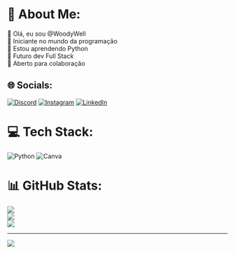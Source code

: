 # 💫 About Me:
👋 Olá, eu sou @WoodyWell<br>🔭 Iniciante no mundo da programação<br>🌱 Estou aprendendo Python<br>👀 Futuro dev Full Stack<br>🤝 Aberto para colaboração


## 🌐 Socials:
[![Discord](https://img.shields.io/badge/Discord-%237289DA.svg?logo=discord&logoColor=white)](https://discord.gg/woodywell) [![Instagram](https://img.shields.io/badge/Instagram-%23E4405F.svg?logo=Instagram&logoColor=white)](https://instagram.com/wellingtonfgs) [![LinkedIn](https://img.shields.io/badge/LinkedIn-%230077B5.svg?logo=linkedin&logoColor=white)](https://linkedin.com/in/wellingtonfgs) 

# 💻 Tech Stack:
![Python](https://img.shields.io/badge/python-3670A0?style=plastic&logo=python&logoColor=ffdd54) ![Canva](https://img.shields.io/badge/Canva-%2300C4CC.svg?style=plastic&logo=Canva&logoColor=white)
# 📊 GitHub Stats:
![](https://github-readme-stats.vercel.app/api?username=WoodyWell&theme=tokyonight&hide_border=false&include_all_commits=false&count_private=false)<br/>
![](https://github-readme-streak-stats.herokuapp.com/?user=WoodyWell&theme=tokyonight&hide_border=false)<br/>
![](https://github-readme-stats.vercel.app/api/top-langs/?username=WoodyWell&theme=tokyonight&hide_border=false&include_all_commits=false&count_private=false&layout=compact)

---
[![](https://visitcount.itsvg.in/api?id=WoodyWell&icon=0&color=0)](https://visitcount.itsvg.in)

<!-- Proudly created with GPRM ( https://gprm.itsvg.in ) -->